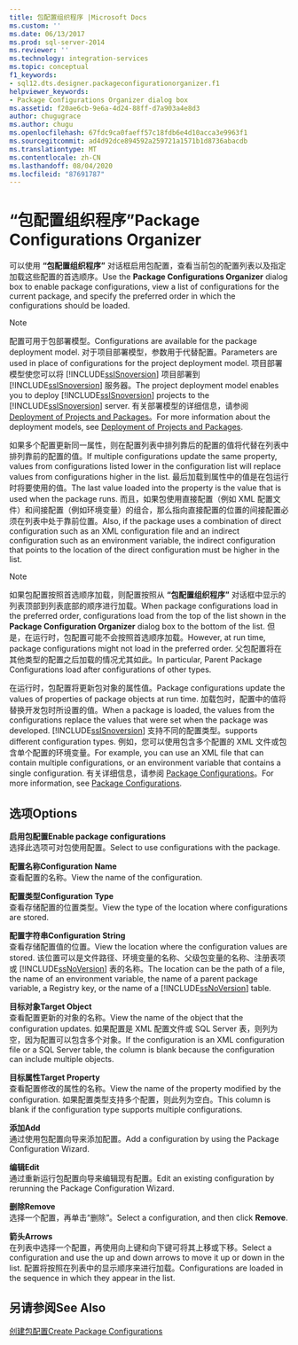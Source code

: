 ```yaml
---
title: 包配置组织程序 |Microsoft Docs
ms.custom: ''
ms.date: 06/13/2017
ms.prod: sql-server-2014
ms.reviewer: ''
ms.technology: integration-services
ms.topic: conceptual
f1_keywords:
- sql12.dts.designer.packageconfigurationorganizer.f1
helpviewer_keywords:
- Package Configurations Organizer dialog box
ms.assetid: f20ae6cb-9e6a-4d24-88ff-d7a903a4e8d3
author: chugugrace
ms.author: chugu
ms.openlocfilehash: 67fdc9ca0faeff57c18fdb6e4d10acca3e9963f1
ms.sourcegitcommit: ad4d92dce894592a259721a1571b1d8736abacdb
ms.translationtype: MT
ms.contentlocale: zh-CN
ms.lasthandoff: 08/04/2020
ms.locfileid: "87691787"
---
```

# <a name="package-configurations-organizer"></a><span data-ttu-id="b998a-102">“包配置组织程序”</span><span class="sxs-lookup"><span data-stu-id="b998a-102">Package Configurations Organizer</span></span>
  <span data-ttu-id="b998a-103">可以使用 **“包配置组织程序”** 对话框启用包配置，查看当前包的配置列表以及指定加载这些配置的首选顺序。</span><span class="sxs-lookup"><span data-stu-id="b998a-103">Use the **Package Configurations Organizer** dialog box to enable package configurations, view a list of configurations for the current package, and specify the preferred order in which the configurations should be loaded.</span></span>  
  
> [!NOTE]  
>  <span data-ttu-id="b998a-104">配置可用于包部署模型。</span><span class="sxs-lookup"><span data-stu-id="b998a-104">Configurations are available for the package deployment model.</span></span> <span data-ttu-id="b998a-105">对于项目部署模型，参数用于代替配置。</span><span class="sxs-lookup"><span data-stu-id="b998a-105">Parameters are used in place of configurations for the project deployment model.</span></span> <span data-ttu-id="b998a-106">项目部署模型使您可以将 [!INCLUDE[ssISnoversion](../includes/ssisnoversion-md.md)] 项目部署到 [!INCLUDE[ssISnoversion](../includes/ssisnoversion-md.md)] 服务器。</span><span class="sxs-lookup"><span data-stu-id="b998a-106">The project deployment model enables you to deploy [!INCLUDE[ssISnoversion](../includes/ssisnoversion-md.md)] projects to the [!INCLUDE[ssISnoversion](../includes/ssisnoversion-md.md)] server.</span></span> <span data-ttu-id="b998a-107">有关部署模型的详细信息，请参阅 [Deployment of Projects and Packages](packages/deploy-integration-services-ssis-projects-and-packages.md)。</span><span class="sxs-lookup"><span data-stu-id="b998a-107">For more information about the deployment models, see [Deployment of Projects and Packages](packages/deploy-integration-services-ssis-projects-and-packages.md).</span></span>  
  
 <span data-ttu-id="b998a-108">如果多个配置更新同一属性，则在配置列表中排列靠后的配置的值将代替在列表中排列靠前的配置的值。</span><span class="sxs-lookup"><span data-stu-id="b998a-108">If multiple configurations update the same property, values from configurations listed lower in the configuration list will replace values from configurations higher in the list.</span></span> <span data-ttu-id="b998a-109">最后加载到属性中的值是在包运行时将要使用的值。</span><span class="sxs-lookup"><span data-stu-id="b998a-109">The last value loaded into the property is the value that is used when the package runs.</span></span> <span data-ttu-id="b998a-110">而且，如果包使用直接配置（例如 XML 配置文件）和间接配置（例如环境变量）的组合，那么指向直接配置的位置的间接配置必须在列表中处于靠前位置。</span><span class="sxs-lookup"><span data-stu-id="b998a-110">Also, if the package uses a combination of direct configuration such as an XML configuration file and an indirect configuration such as an environment variable, the indirect configuration that points to the location of the direct configuration must be higher in the list.</span></span>  
  
> [!NOTE]  
>  <span data-ttu-id="b998a-111">如果包配置按照首选顺序加载，则配置按照从 **“包配置组织程序”** 对话框中显示的列表顶部到列表底部的顺序进行加载。</span><span class="sxs-lookup"><span data-stu-id="b998a-111">When package configurations load in the preferred order, configurations load from the top of the list shown in the **Package Configuration Organizer** dialog box to the bottom of the list.</span></span> <span data-ttu-id="b998a-112">但是，在运行时，包配置可能不会按照首选顺序加载。</span><span class="sxs-lookup"><span data-stu-id="b998a-112">However, at run time, package configurations might not load in the preferred order.</span></span> <span data-ttu-id="b998a-113">父包配置将在其他类型的配置之后加载的情况尤其如此。</span><span class="sxs-lookup"><span data-stu-id="b998a-113">In particular, Parent Package Configurations load after configurations of other types.</span></span>  
  
 <span data-ttu-id="b998a-114">在运行时，包配置将更新包对象的属性值。</span><span class="sxs-lookup"><span data-stu-id="b998a-114">Package configurations update the values of properties of package objects at run time.</span></span> <span data-ttu-id="b998a-115">加载包时，配置中的值将替换开发包时所设置的值。</span><span class="sxs-lookup"><span data-stu-id="b998a-115">When a package is loaded, the values from the configurations replace the values that were set when the package was developed.</span></span> [!INCLUDE[ssISnoversion](../includes/ssisnoversion-md.md)] <span data-ttu-id="b998a-116">支持不同的配置类型。</span><span class="sxs-lookup"><span data-stu-id="b998a-116">supports different configuration types.</span></span> <span data-ttu-id="b998a-117">例如，您可以使用包含多个配置的 XML 文件或包含单个配置的环境变量。</span><span class="sxs-lookup"><span data-stu-id="b998a-117">For example, you can use an XML file that can contain multiple configurations, or an environment variable that contains a single configuration.</span></span> <span data-ttu-id="b998a-118">有关详细信息，请参阅 [Package Configurations](../../2014/integration-services/package-configurations.md)。</span><span class="sxs-lookup"><span data-stu-id="b998a-118">For more information, see [Package Configurations](../../2014/integration-services/package-configurations.md).</span></span>  
  
## <a name="options"></a><span data-ttu-id="b998a-119">选项</span><span class="sxs-lookup"><span data-stu-id="b998a-119">Options</span></span>  
 <span data-ttu-id="b998a-120">**启用包配置**</span><span class="sxs-lookup"><span data-stu-id="b998a-120">**Enable package configurations**</span></span>  
 <span data-ttu-id="b998a-121">选择此选项可对包使用配置。</span><span class="sxs-lookup"><span data-stu-id="b998a-121">Select to use configurations with the package.</span></span>  
  
 <span data-ttu-id="b998a-122">**配置名称**</span><span class="sxs-lookup"><span data-stu-id="b998a-122">**Configuration Name**</span></span>  
 <span data-ttu-id="b998a-123">查看配置的名称。</span><span class="sxs-lookup"><span data-stu-id="b998a-123">View the name of the configuration.</span></span>  
  
 <span data-ttu-id="b998a-124">**配置类型**</span><span class="sxs-lookup"><span data-stu-id="b998a-124">**Configuration Type**</span></span>  
 <span data-ttu-id="b998a-125">查看存储配置的位置类型。</span><span class="sxs-lookup"><span data-stu-id="b998a-125">View the type of the location where configurations are stored.</span></span>  
  
 <span data-ttu-id="b998a-126">**配置字符串**</span><span class="sxs-lookup"><span data-stu-id="b998a-126">**Configuration String**</span></span>  
 <span data-ttu-id="b998a-127">查看存储配置值的位置。</span><span class="sxs-lookup"><span data-stu-id="b998a-127">View the location where the configuration values are stored.</span></span> <span data-ttu-id="b998a-128">该位置可以是文件路径、环境变量的名称、父级包变量的名称、注册表项或 [!INCLUDE[ssNoVersion](../includes/ssnoversion-md.md)] 表的名称。</span><span class="sxs-lookup"><span data-stu-id="b998a-128">The location can be the path of a file, the name of an environment variable, the name of a parent package variable, a Registry key, or the name of a [!INCLUDE[ssNoVersion](../includes/ssnoversion-md.md)] table.</span></span>  
  
 <span data-ttu-id="b998a-129">**目标对象**</span><span class="sxs-lookup"><span data-stu-id="b998a-129">**Target Object**</span></span>  
 <span data-ttu-id="b998a-130">查看配置更新的对象的名称。</span><span class="sxs-lookup"><span data-stu-id="b998a-130">View the name of the object that the configuration updates.</span></span> <span data-ttu-id="b998a-131">如果配置是 XML 配置文件或 SQL Server 表，则列为空，因为配置可以包含多个对象。</span><span class="sxs-lookup"><span data-stu-id="b998a-131">If the configuration is an XML configuration file or a SQL Server table, the column is blank because the configuration can include multiple objects.</span></span>  
  
 <span data-ttu-id="b998a-132">**目标属性**</span><span class="sxs-lookup"><span data-stu-id="b998a-132">**Target Property**</span></span>  
 <span data-ttu-id="b998a-133">查看配置修改的属性的名称。</span><span class="sxs-lookup"><span data-stu-id="b998a-133">View the name of the property modified by the configuration.</span></span> <span data-ttu-id="b998a-134">如果配置类型支持多个配置，则此列为空白。</span><span class="sxs-lookup"><span data-stu-id="b998a-134">This column is blank if the configuration type supports multiple configurations.</span></span>  
  
 <span data-ttu-id="b998a-135">**添加**</span><span class="sxs-lookup"><span data-stu-id="b998a-135">**Add**</span></span>  
 <span data-ttu-id="b998a-136">通过使用包配置向导来添加配置。</span><span class="sxs-lookup"><span data-stu-id="b998a-136">Add a configuration by using the Package Configuration Wizard.</span></span>  
  
 <span data-ttu-id="b998a-137">**编辑**</span><span class="sxs-lookup"><span data-stu-id="b998a-137">**Edit**</span></span>  
 <span data-ttu-id="b998a-138">通过重新运行包配置向导来编辑现有配置。</span><span class="sxs-lookup"><span data-stu-id="b998a-138">Edit an existing configuration by rerunning the Package Configuration Wizard.</span></span>  
  
 <span data-ttu-id="b998a-139">**删除**</span><span class="sxs-lookup"><span data-stu-id="b998a-139">**Remove**</span></span>  
 <span data-ttu-id="b998a-140">选择一个配置，再单击“删除”。</span><span class="sxs-lookup"><span data-stu-id="b998a-140">Select a configuration, and then click **Remove**.</span></span>  
  
 <span data-ttu-id="b998a-141">**箭头**</span><span class="sxs-lookup"><span data-stu-id="b998a-141">**Arrows**</span></span>  
 <span data-ttu-id="b998a-142">在列表中选择一个配置，再使用向上键和向下键可将其上移或下移。</span><span class="sxs-lookup"><span data-stu-id="b998a-142">Select a configuration and use the up and down arrows to move it up or down in the list.</span></span> <span data-ttu-id="b998a-143">配置将按照在列表中的显示顺序来进行加载。</span><span class="sxs-lookup"><span data-stu-id="b998a-143">Configurations are loaded in the sequence in which they appear in the list.</span></span>  
  
## <a name="see-also"></a><span data-ttu-id="b998a-144">另请参阅</span><span class="sxs-lookup"><span data-stu-id="b998a-144">See Also</span></span>  
 [<span data-ttu-id="b998a-145">创建包配置</span><span class="sxs-lookup"><span data-stu-id="b998a-145">Create Package Configurations</span></span>](../../2014/integration-services/create-package-configurations.md)  
  
  
